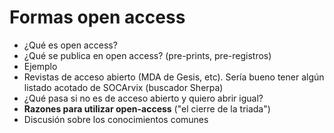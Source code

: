 # Formas open access

- ¿Qué es open access?
- ¿Qué se publica en open access? (pre-prints, pre-registros)
- Ejemplo
- Revistas de acceso abierto (MDA de Gesis, etc). Sería bueno tener algún listado acotado de SOCArvix (buscador Sherpa)
- ¿Qué pasa si no es de acceso  abierto y quiero abrir igual?
- **Razones para utilizar open-access** ("el cierre de la triada") 
- Discusión sobre los  conocimientos comunes


